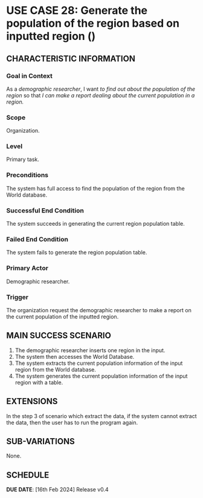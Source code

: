 # USE CASE 28: Generate the population of the region based on inputted region ()

## CHARACTERISTIC INFORMATION

### Goal in Context

As a *demographic researcher*, I want *to find out about the population of the region* so that *I can make a report dealing about the current population in a region.*

### Scope

Organization.

### Level

Primary task.

### Preconditions

The system has full access to find the population of the region from the World database.

### Successful End Condition

The system succeeds in generating the current region population table.

### Failed End Condition

The system fails to generate the region population table.

### Primary Actor

Demographic researcher.

### Trigger

The organization request the demographic researcher to make a report on the current population of the inputted region.

## MAIN SUCCESS SCENARIO

1. The demographic researcher inserts one region in the input.
2. The system then accesses the World Database. 
3. The system extracts the current population information of the input region from the World database. 
4. The system generates the current population information of the input region with a table.

## EXTENSIONS

In the step 3 of scenario which extract the data, if the system cannot extract the data, then the user has to run the program again.

## SUB-VARIATIONS

None.

## SCHEDULE

**DUE DATE**: [16th Feb 2024] Release v0.4  